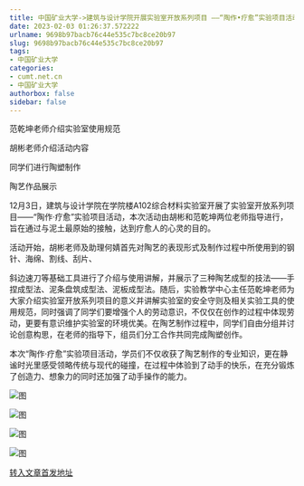 ```yaml
---
title: 中国矿业大学->建筑与设计学院开展实验室开放系列项目 ——“陶作•疗愈”实验项目活动 | cumt.net.cn
date: 2023-02-03 01:26:37.572222
urlname: 9698b97bacb76c44e535c7bc8ce20b97
slug: 9698b97bacb76c44e535c7bc8ce20b97
tags: 
- 中国矿业大学
categories:
- cumt.net.cn
- 中国矿业大学
authorbox: false
sidebar: false
---
```

范乾坤老师介绍实验室使用规范

胡彬老师介绍活动内容

同学们进行陶塑制作

陶艺作品展示

12月3日，建筑与设计学院在学院楼A102综合材料实验室开展了实验室开放系列项目——“陶作·疗愈”实验项目活动，本次活动由胡彬和范乾坤两位老师指导进行，旨在通过与泥土最原始的接触，达到疗愈人的心灵的目的。  

活动开始，胡彬老师及助理何婧首先对陶艺的表现形式及制作过程中所使用到的钢针、海绵、割线、刮片、
<!--more-->
斜边速刀等基础工具进行了介绍与使用讲解，并展示了三种陶艺成型的技法——手捏成型法、泥条盘筑成型法、泥板成型法。随后，实验教学中心主任范乾坤老师为大家介绍实验室开放系列项目的意义并讲解实验室的安全守则及相关实验工具的使用规范，同时强调了同学们要增强个人的劳动意识，不仅仅在创作的过程中体现劳动，更要有意识维护实验室的环境优美。在陶艺制作过程中，同学们自由分组并讨论创意构思，在老师的指导下，组员们分工合作共同完成陶塑创作。

本次“陶作·疗愈”实验项目活动，学员们不仅收获了陶艺制作的专业知识，更在静谧时光里感受领略传统与现代的碰撞，在过程中体验到了动手的快乐，在充分锻炼了创造力、想象力的同时还加强了动手操作的能力。

![图](https://xwzx.cumt.edu.cn/_upload/article/images/65/30/264424964795a719a2fe380332c2/8bdb59df-14a1-4ad1-9e77-975fe4ab0e82.png)

![图](https://xwzx.cumt.edu.cn/_upload/article/images/65/30/264424964795a719a2fe380332c2/dff23472-1226-4a59-9aeb-288caef8a7d3.png)

![图](https://xwzx.cumt.edu.cn/_upload/article/images/65/30/264424964795a719a2fe380332c2/d68fadaa-0d68-4431-acc4-b888dd256054.png)

![图](https://xwzx.cumt.edu.cn/_upload/article/images/65/30/264424964795a719a2fe380332c2/7846c37e-ffda-4a12-9039-db0f994b23e2.png)

[转入文章首发地址](https://xwzx.cumt.edu.cn/bd/45/c523a638277/page.htm)